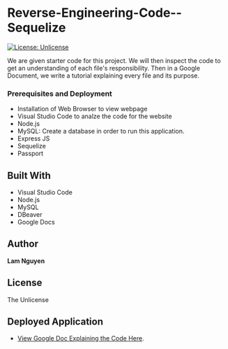 # Reverse-Engineering-Code--Sequelize

[![License: Unlicense](https://img.shields.io/badge/license-Unlicense-blue.svg)](http://unlicense.org/)

We are given starter code for this project. We will then inspect the code to get an understanding of each file's responsibility. Then in a Google Document, we write a tutorial explaining every file and its purpose.

### Prerequisites and Deployment

* Installation of Web Browser to view webpage
* Visual Studio Code to analze the code for the website
* Node.js
* MySQL: Create a database in order to run this application.
* Express JS
* Sequelize
* Passport


## Built With

* Visual Studio Code
* Node.js
* MySQL
* DBeaver
* Google Docs

## Author

**Lam Nguyen**

## License

The Unlicense

## Deployed Application

* [View Google Doc Explaining the Code Here](https://docs.google.com/document/d/18Nd5b1dDCaT2WmdvrvKIUbwAX4N8e-woZa1YV426SuI/edit?usp=sharing).


